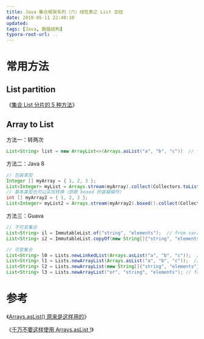```yaml
---
title: Java 集合框架系列（六）线性表之 List 总结
date: 2018-05-11 22:40:10
updated:
tags: [Java, 数据结构]
typora-root-url: ..
---
```


# 常用方法

## List partition

《[集合 List 分片的 5 种方法](https://mp.weixin.qq.com/s/PgVr5TldcDyW28clz6bF7g)》

## Array to List

方法一：转两次

```java
List<String> list = new ArrayList<>(Arrays.asList("a", "b", "c"))  // from varargs
```

方法二：Java 8 

```java
// 包装类型
Integer [] myArray = { 1, 2, 3 };
List<Integer> myList = Arrays.stream(myArray).collect(Collectors.toList());
// 基本类型也可以实现转换（依赖 boxed 的装箱操作）
int [] myArray2 = { 1, 2, 3 };
List<Integer> myList2 = Arrays.stream(myArray2).boxed().collect(Collectors.toList());
```

方法三：Guava

```java
// 不可变集合
List<String> il = ImmutableList.of("string", "elements");  // from varargs
List<String> i2 = ImmutableList.copyOf(new String[]{"string", "elements"});  // from array

// 可变集合
List<String> l0 = Lists.newLinkedList(Arrays.asList("a", "b", "c"));  // from collection
List<String> l1 = Lists.newArrayList(Arrays.asList("a", "b", "c"));  // from collection
List<String> l2 = Lists.newArrayList(new String[]{"string", "elements"});  // from array
List<String> l3 = Lists.newArrayList("or", "string", "elements"); // from varargs
```

# 参考

《[Arrays.asList() 原来是这样用的](https://mp.weixin.qq.com/s/-jWmAqAbc-vLV9w541NhxQ)》

《[千万不要这样使用 Arrays.asList !](https://mp.weixin.qq.com/s/7ILvz9UreVco0sq9s-zJNg)》
